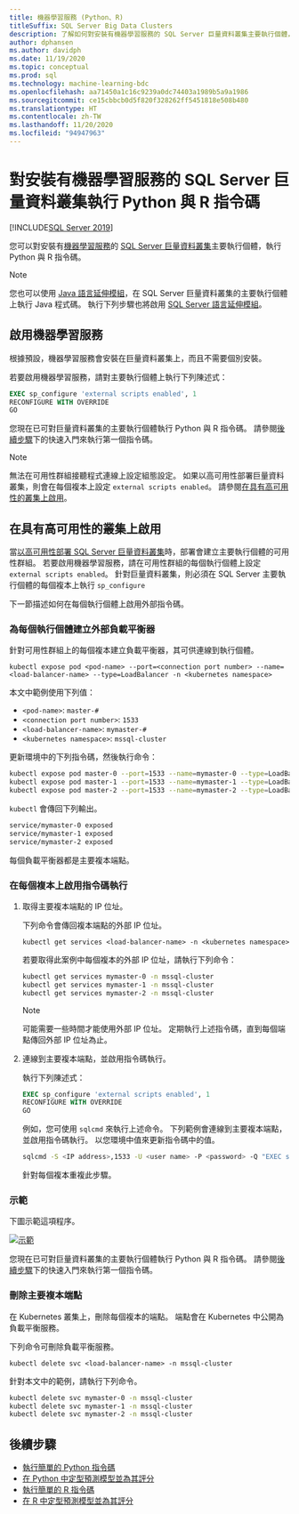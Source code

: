 ```yaml
---
title: 機器學習服務 (Python、R)
titleSuffix: SQL Server Big Data Clusters
description: 了解如何對安裝有機器學習服務的 SQL Server 巨量資料叢集主要執行個體，執行 Python 與 R 指令碼。
author: dphansen
ms.author: davidph
ms.date: 11/19/2020
ms.topic: conceptual
ms.prod: sql
ms.technology: machine-learning-bdc
ms.openlocfilehash: aa71450a1c16c9239a0dc74403a1989b5a9a1986
ms.sourcegitcommit: ce15cbbcb0d5f820f328262ff5451818e508b480
ms.translationtype: HT
ms.contentlocale: zh-TW
ms.lasthandoff: 11/20/2020
ms.locfileid: "94947963"
---
```

# <a name="run-python-and-r-scripts-with-machine-learning-services-on-sql-server-big-data-clusters"></a>對安裝有機器學習服務的 SQL Server 巨量資料叢集執行 Python 與 R 指令碼

[!INCLUDE[SQL Server 2019](../includes/applies-to-version/sqlserver2019.md)]

您可以對安裝有[機器學習服務](../machine-learning/index.yml)的 [SQL Server 巨量資料叢集](big-data-cluster-overview.md)主要執行個體，執行 Python 與 R 指令碼。

> [!NOTE]
> 您也可以使用 [Java 語言延伸模組](../language-extensions/java-overview.md)，在 SQL Server 巨量資料叢集的主要執行個體上執行 Java 程式碼。 執行下列步驟也將啟用 [SQL Server 語言延伸模組](../language-extensions/language-extensions-overview.md)。

## <a name="enable-machine-learning-services"></a>啟用機器學習服務

根據預設，機器學習服務會安裝在巨量資料叢集上，而且不需要個別安裝。

若要啟用機器學習服務，請對主要執行個體上執行下列陳述式：

```sql
EXEC sp_configure 'external scripts enabled', 1
RECONFIGURE WITH OVERRIDE
GO
```

您現在已可對巨量資料叢集的主要執行個體執行 Python 與 R 指令碼。 請參閱[後續步驟](#next-steps)下的快速入門來執行第一個指令碼。

>[!NOTE]
>無法在可用性群組接聽程式連線上設定組態設定。 如果以高可用性部署巨量資料叢集，則會在每個複本上設定 `external scripts enabled`。 請參閱[在具有高可用性的叢集上啟用](#enable-on-cluster-with-high-availability)。

## <a name="enable-on-cluster-with-high-availability"></a>在具有高可用性的叢集上啟用

當[以高可用性部署 SQL Server 巨量資料叢集](deployment-high-availability.md)時，部署會建立主要執行個體的可用性群組。 若要啟用機器學習服務，請在可用性群組的每個執行個體上設定 `external scripts enabled`。 針對巨量資料叢集，則必須在 SQL Server 主要執行個體的每個複本上執行 `sp_configure`

下一節描述如何在每個執行個體上啟用外部指令碼。

### <a name="create-an-external-load-balancer-for-each-instance"></a>為每個執行個體建立外部負載平衡器

針對可用性群組上的每個複本建立負載平衡器，其可供連線到執行個體。 

`kubectl expose pod <pod-name> --port=<connection port number> --name=<load-balancer-name> --type=LoadBalancer -n <kubernetes namespace>`

本文中範例使用下列值：

- `<pod-name>`: `master-#`
- `<connection port number>`: `1533`
- `<load-balancer-name>`: `mymaster-#`
- `<kubernetes namespace>`: `mssql-cluster`

更新環境中的下列指令碼，然後執行命令：

```bash
kubectl expose pod master-0 --port=1533 --name=mymaster-0 --type=LoadBalancer -n mssql-cluster 
kubectl expose pod master-1 --port=1533 --name=mymaster-1 --type=LoadBalancer -n mssql-cluster
kubectl expose pod master-2 --port=1533 --name=mymaster-2 --type=LoadBalancer -n mssql-cluster 
```

`kubectl` 會傳回下列輸出。

```bash
service/mymaster-0 exposed
service/mymaster-1 exposed
service/mymaster-2 exposed
```

每個負載平衡器都是主要複本端點。

### <a name="enable-script-execution-on-each-replica"></a>在每個複本上啟用指令碼執行

1. 取得主要複本端點的 IP 位址。

   下列命令會傳回複本端點的外部 IP 位址。 

   `kubectl get services <load-balancer-name> -n <kubernetes namespace>`

   若要取得此案例中每個複本的外部 IP 位址，請執行下列命令：

   ```bash
   kubectl get services mymaster-0 -n mssql-cluster
   kubectl get services mymaster-1 -n mssql-cluster
   kubectl get services mymaster-2 -n mssql-cluster
   ```

   >[!NOTE]
   > 可能需要一些時間才能使用外部 IP 位址。 定期執行上述指令碼，直到每個端點傳回外部 IP 位址為止。

1. 連線到主要複本端點，並啟用指令碼執行。

    執行下列陳述式：

    ```sql
    EXEC sp_configure 'external scripts enabled', 1
    RECONFIGURE WITH OVERRIDE
    GO
    ```

   例如，您可使用 `sqlcmd` 來執行上述命令。 下列範例會連線到主要複本端點，並啟用指令碼執行。 以您環境中值來更新指令碼中的值。

   ```bash
   sqlcmd -S <IP address>,1533 -U <user name> -P <password> -Q "EXEC sp_configure 'external scripts enabled', 1; RECONFIGURE WITH OVERRIDE;"
   ```

   針對每個複本重複此步驟。

### <a name="demonstration"></a>示範

下圖示範這項程序。

[![示範](media/machine-learning-services/example-kube-enable-scripts.png "示範如何在 Kubernetes 上啟用功能")](media/machine-learning-services/example-kube-enable-scripts.png#lightbox)

您現在已可對巨量資料叢集的主要執行個體執行 Python 與 R 指令碼。 請參閱[後續步驟](#next-steps)下的快速入門來執行第一個指令碼。

### <a name="delete-the-master-replica-endpoints"></a>刪除主要複本端點

在 Kubernetes 叢集上，刪除每個複本的端點。 端點會在 Kubernetes 中公開為負載平衡服務。

下列命令可刪除負載平衡服務。

`kubectl delete svc <load-balancer-name> -n mssql-cluster`

針對本文中的範例，請執行下列命令。

```bash
kubectl delete svc mymaster-0 -n mssql-cluster
kubectl delete svc mymaster-1 -n mssql-cluster
kubectl delete svc mymaster-2 -n mssql-cluster
```

## <a name="next-steps"></a>後續步驟

+ [執行簡單的 Python 指令碼](../machine-learning/tutorials/quickstart-python-create-script.md?toc=/sql/toc.json)
+ [在 Python 中定型預測模型並為其評分](../machine-learning/tutorials/quickstart-python-train-score-model.md?toc=/sql/toc.json)
+ [執行簡單的 R 指令碼](../machine-learning/tutorials/quickstart-r-create-script.md?toc=/sql/toc.json)
+ [在 R 中定型預測模型並為其評分](../machine-learning/tutorials/quickstart-r-train-score-model.md?toc=/sql/toc.json)

